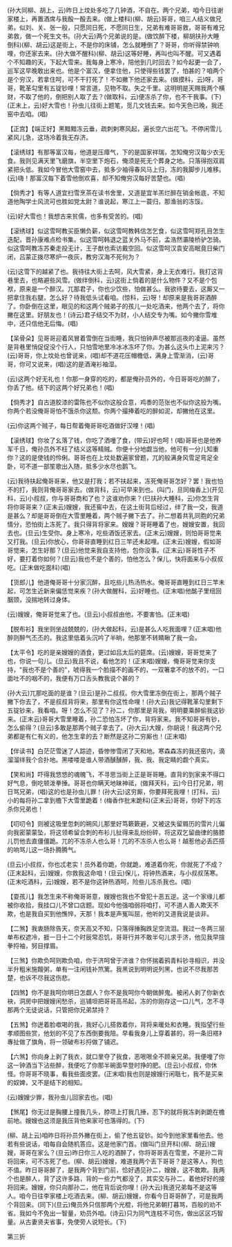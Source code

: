<!-- { "loadSidebar": true } -->
(孙大同柳、胡上，云)昨日上坟处多吃了几钟酒，不自在。两个兄弟，咱今日往谢家楼上，再置酒席与我酘一酘去来。(做上楼科)(柳、胡云)哥哥，咱三人结义做兄弟，似刘、关、张一般，只愿同日死，不愿同日生，兄弟有难哥哥救，哥哥有难兄弟救，做一个死生文书。(孙大云)两个兄弟说的是。(做饮醉下楼，柳胡扶孙大睡倒科)(柳、胡云)这是街上，不是你的床铺，怎么就睡倒了？哥哥，你听得禁钟响哩，你还家去来。(孙大做不醒科)(柳、胡云)这等好睡，再叫也叫不醒。可又遇着个不知趣的天，下起大雪来。我每身上寒冷，陪他到几时回去？如今起更一会了，巡军这早晚敢出来也。他是个富汉，便拿住他，只使得些钱罢了，怕甚的？咱两个是个穷汉，若拿住呵，可不干打死了！不如撇下他还家去来。(做摸科，云)呀，哥哥，靴革勾里有五锭钞哩！常言道，见物不取。失之千里。这明明是天赐我两个横财，不取了他的，倒把别人取了去？(做取科，云)便冻杀了你，也不干我事。(下)(正末上，云)好大雪也！孙虫儿往街上题笔，觅几文钱去来。如今天色已晚，我还窑中去咱。(唱)

【正宫】【端正好】黑黯黯冻云垂，疏刺剌寒风起，遍长空六出花飞。不停闲雪儿紧风儿急，这场冷着我无存济。

【滚绣球】有那等富汉每，他道是压瘴气，下的是国家祥瑞，怎知俺穷汉每少衣无食。我则见满天里飞磨旗，半空里下炮石，俺须是死无个葬身之地。只落得抱双肩紧把头低。我如今冒他大雪窑中去，抵多少袖得春风马上归，冻的我脚步儿难移。(云)嗨！那富汉每下着雪他倒欢喜，却不知俺穷汉每好苦楚也。(唱)

【倘秀才】有等人道宜扫雪烹茶在读书舍里，又道是宜羊羔烂醉在销金帐底，不知道他陶学士风流可也胜如党太尉？谁说起，寒江上一蓑归，那渔翁的冻馁。

(云)好大雪也！我想古来贫儒，也多有受苦的。(唱)

【滚绣球】似这雪呵教买臣懒负薪，似这雪呵教韩信怎乞食，似这雪呵郑孔目怎生迭配，晋孙康难点检书集。似这雪呵韩退之蓝关外马不前，孟浩然灞陵桥驴怎骑。似这雪呵教冻苏秦走投无计，王子猷也索访戴空回。似这雪呵汉袁安高眠竟日柴门闭，吕蒙正拨尽寒炉一夜灰，教穷汉海不死何为？

(云)这雪下的越紧了也。我待往大街上去呵，风大雪紧，身上无衣难行。我打这背巷里去，也略避些风雪。(做绊倒科，云)这街上倘着的是什么物件？又不是个包袱，原来是一个醉汉。兀那君子，你也少饮些，怕做甚么。我欲待要去，这厮又一把拿住我右腿，怎么好？待我低头试看咱。(惊科，云)呀！却原来是我哥哥酒醉了。你卧倒在这里，眼见的和这两个贼弟子的孩儿一处吃酒来，他两个去了，将你撇在这里。好朋友也！(诗云)君子结交不为财，小人结交专为嘴。如今撇你雪堆中，还只信他无后悔。(唱)

【呆骨朵】见哥哥迎着风冒着雪倒在当街睡，我只怕钟声尽被那巡夜的凌逼。虽然是背巷里悄促促没个行人，只怕雪地里冷冰冰冻坏了你。为甚么这头巾上泥来污？(云)哥哥，你上坟处也曾说来，(唱)却不道花压帽檐低，满身上雪渐消，(云)哥哥，你可又说来，(唱)这的是酒淹衫袖湿。

(云)这两个好无礼也！你那一身穿的吃的，都是俺孙员外的，今日哥哥吃的醉了，你丢了他。结下的这两个好兄弟也！(唱)

【倘秀才】自古道胶漆的雷陈也不似你这般合意，鸡黍的范张也不似你这般为嘴。你两个若没俺哥哥怕不饿杀你这颓。你两个撮捧着吃的醉如泥，却撇他在这里。

(云)你这两个贼子，每日帮着俺哥哥吃酒做好汉哩！(唱)

【滚绣球】你妆了幺落了钱，你吃了洒噇了食，(带云)好也呵！(唱)哥哥也是他养军千日，俺孙员外不枉了结义这等精贼。你便十分地觑当他，他可有一分儿知重你？这的是使钱的伶俐。哥哥也在上坟处数遍家曾题，兀的般满身风雪足弯足全卧，可不道一部笙歌出入随，抵多少水尽也鹅飞。

(云)我待扶起俺哥哥来，他又是打我；若不扶起来，冻死俺哥哥怎好？罢！我也怕不的打，我则背俺哥哥家去。(做背科，云)可早来到也。(叫门，旦同梅香上)(开见科，云)小叔叔，你与哥哥商和了也？这谁劝你来？(巳扶孙大睡科，云)你怎生背将你哥哥来？(正末云)嫂嫂，我还窖中去，在这土街背后经过，绊了我一交，我道是甚么？却是哥哥倒在大雪里睡着，两个贼子撇下去了。孙二想着共乳同胞的兄弟情分，恐怕街上冻死了。我只得背将家来。嫂嫂？哥哥睡着了也，嫂嫂安置，我回去也。(旦云)生受你。身上寒冷，吃些酒饭还家去。(正末云)嫂嫂，则怕哥哥觉来又打我。(旦云)你放心，你哥哥直睡到红日三竿还未起哩。(正末云)嫂嫂，假如哥哥觉来，怎生好那？(旦云)他觉来我自支持他，包你没事。(正末云)哥哥性子不好，要打着你如何？(旦云)我也不是个善的，怕他怎么？保儿，快将面来与小叔叔吃。(正末做吃面科)(唱)

【货郎儿】他道俺哥哥十分家沉醉，且吃些儿热汤热水。俺哥哥直睡到红日三竿未起，可怎生近新来偏恁觉来疾？(孙大做醒科，云)好睡也。(正末唱)他酩子里纽回胭颈，没揣地转过身体。

(云)嫂嫂，俺哥哥觉来了也。(旦云)小叔叔由他，不要害怕。(正末唱)

【脱布衫】我坐则坐战兢兢的，(孙大做起科，云)是甚么人吃我面哩？(正末唱)他醉则醉气丕丕的。我这里低着头沉吟了半晌，他那里不转睛瞅了我一会。

【太平令】吃的是亲嫂嫂的酒食，更过如吕太后的筵席。(云)嫂嫂，哥哥觉来了也，你说一句儿。(旦云)我且不说，看他怎的！(正末唱)嫂嫂，俺哥哥觉来你支持，"我也不是个善的"，唬得我一个脸描不的画不的，一双箸拿不的放不的，一口面吐不的咽不的，我便有万口舌头教我说个甚的？

(孙大云)兀那吃面的是谁？(旦云)是孙二叔叔。你大雪里冻倒在街上，那两个贼子撇下你去了，不是叔叔背将来，那里有你这性命哩！(孙大云)我记得靴革勾里剩下五锭钞来，我看咱。呀！怎么不见了？孙二，你那里是背我，明明要乘醉偷我这钞来。(正末云)哥哥大雪里睡着，孙二恐怕冻坏了你，背将家来。我不知哥哥有钞，怎么偷得？(旦云)多敢是那两个贼子拿去了。(孙大云)大嫂，你胡说！我这两个兄弟都是有仁有义的，他怎生拿的去？断然是这孙二穷厮也！(正末唱)

【伴读书】白茫茫雪迷了人踪迹，昏惨惨雪闭了天和地。寒森森冻的我还窑内，滴溜溜绊我个合扑地。黑喽喽是谁人带酒醺醺醉，我、我、我定睛的觑个真实。

【笑和尚】吓得我悠悠的魂魄飞，不寻思当街上正是哥哥睡。直背的到家来不得口好气息，倒吃顿泼拳捶。哥哥也你瞒天地昧神祗，(做拜天科，云)今日打兄弟，明日骂兄弟，(唱)这的也是孙虫儿罪！(孙大云)这穷厮，你要拜死我哩！(打科，云)小的每将孙二拿到檐下大雪里跪着！(梅香作批末跪科)(正末云)哥哥，你好下的冻杀你兄弟也！

【叨叨令】则被这吸里忽刺的朔风儿那里好笃簌簌避，又被这失留屑历的雪片儿偏向我密蒙蒙坠，将这领希留合刺的布衫儿扯得来乱纷纷碎，将这双乞留曲律的胳膝儿罚他去直僵僵跪。兀的不冻杀人也么哥！兀的不冻杀人也么哥！越惹他必丢匹搭的响骂儿这一场扑腾腾气。

(旦云)小叔叔，你也忒老实！员外着你跪，你就跪，难道着你死，你就死了不成？(正末起科，云)嫂嫂，你救我这命咱！(旦云)保儿，将钟热酒来，与小叔叔荡寒。(正末吃酒科，云)嫂嫂，若不是你这钟热酒呵，险些儿冻杀我也。(唱)

【耍孩儿】我怎生来不称俺哥哥意，嫂嫂也我也不曾犯十恶五逆。这一个家缘儿都被你收拾，我挂口儿不曾口店题。现如今他强咱弱将咱打，可不道人善人欺天不欺，也是我自买到他憔悴，天那！我本是声冤叫屈，他听的又道我说是谈非。

【二煞】我衷肠除告天，奈天高又不知，只落得捶胸跌足空流泪。我过一冬两三层单布权遮冷，捱一日十二个时辰常忍饥，哥哥行并不敢半句儿求于济，他见我早揎拳捋袖，努目撑眉。

【三煞】你欺负呵则欺负咱，你于济呵曾于济谁？你怀揣着鸦青料钞寻相识，并没半升粗米施饘粥，单有一注闲钱补笊篱。我黑说到明明说列黑，也说不尽我那苦楚，也诉不尽我这伤悲。

【四煞】你不是我呵你明日怎觑人？你不是我呵你今朝做醉鬼。被闲人剥了你新衣袂，洞房中把嫂嫂闲愁杀，巡铺坦把哥哥高吊起，冻的你刚存这一口儿气，怎不寻那两个无徒说话，只管把你兄弟禁持？

【五煞】你迸着脸噷喝的我，我好心儿搭救着你，背将来暖处和衣睡。我指望行些孝顺图些赏，他划的不见了东西倒要我陪。早看我身儿上穿着甚的，将一条旧褡衤專扯做了旗角，将一领破布衫捋做了铺迟。

【六煞】你向身上剥了我衣，就口里夺了我食，恶哏哏全不顾亲兄弟。我便噇了你这一钟酒当下沾些醉，我便吃了你那半碗面早登时挣的肥。(旦云)小叔叔，你休怪。你哥哥不晓事，看我些面皮罢。(正末唱)我也则是嫂嫂行闲聒七，我不是买来的奴婢，又不是结下的相知。

(云)嫂嫂少罪，我孙虫儿回家去也。(唱)

【煞尾】你无过是胸腰上撞我几头，脖项上打我几捶，忍下的就将我冻剥剥跪在檐前地。嫂嫂也这须是我压背他来家可也落得的。(下)

(柳、胡上云)咱昨日将孙员外撇在街上，偷了他五锭钞。如今到他家里看他去。他若有些说话，咱每自会随机答应。这是他家门首。(做叫门旦开科)(柳、胡云)嫂嫂，哥哥在家么？(旦云)昨日你三人吃的酒醉了，你将哥哥丢在雪里，不是孙二背将回来，可不冻死了也。(柳、胡云)嫂嫂，难道我两个丢下哥哥？是这等人，狗也不值。昨日哥哥醉了，是我两个背到门前，恰好遇见孙二，嫂嫂，这不敢欺。我两个也是醉人，背了这许多路，背的一些力气都没了，其实交与孙二，着他好好的接将回来。嫂嫂，你只向那孙二，他在背后说你哩！(孙大云)我道兄弟每不是这等人。咱今日往李家楼上吃酒去来。(柳、胡云)嫂嫂，你看今日哥哥醉了，可是我两个背回来。(同下)(旦云)俺员外只信那两个光棍，将他兄弟朝打暮骂，百般的劝不省。我如今不免出一智量，劝员外咱。(诗云)只为同气连枝不可伤，做出区区巧智量。从古妻贤夫省事，免使旁人说短长。(下)

第三折


